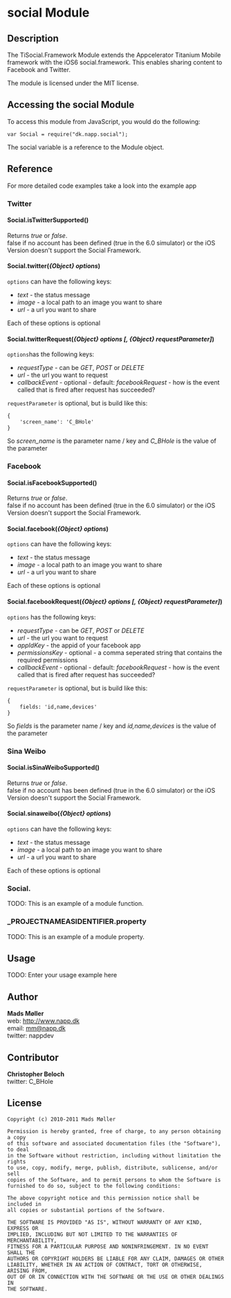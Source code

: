 # social Module

## Description

The TiSocial.Framework Module extends the Appcelerator Titanium Mobile framework with the iOS6 social.framework. This enables sharing content to Facebook and Twitter.

The module is licensed under the MIT license.

## Accessing the social Module

To access this module from JavaScript, you would do the following:

	var Social = require("dk.napp.social");

The social variable is a reference to the Module object.	

## Reference

For more detailed code examples take a look into the example app

### Twitter

#### Social.isTwitterSupported()
Returns *true* or *false*.  
false if no account has been defined (true in the 6.0 simulator) or the iOS Version doesn't support the Social Framework.

#### Social.twitter(*{Object} options*)
`options` can have the following keys:

* *text* - the status message
* *image* - a local path to an image you want to share
* *url* - a url you want to share

Each of these options is optional

#### Social.twitterRequest(*{Object} options [, {Object} requestParameter]*)
`options`has the following keys:

* *requestType* - can be *GET*, *POST* or *DELETE*
* *url* - the url you want to request
* *callbackEvent* - optional - default: *facebookRequest* - how is the event called that is fired after request has succeeded?

`requestParameter` is optional, but is build like this:

	{
		'screen_name': 'C_BHole'
	}

So *screen_name* is the parameter name / key and *C_BHole* is the value of the parameter

### Facebook

#### Social.isFacebookSupported()
Returns *true* or *false*.  
false if no account has been defined (true in the 6.0 simulator) or the iOS Version doesn't support the Social Framework.

#### Social.facebook(*{Object} options*)
`options` can have the following keys:

* *text* - the status message
* *image* - a local path to an image you want to share
* *url* - a url you want to share

Each of these options is optional

#### Social.facebookRequest(*{Object} options [, {Object} requestParameter]*)
`options` has the following keys:

* *requestType* - can be *GET*, *POST* or *DELETE*
* *url* - the url you want to request
* *appIdKey* - the appid of your facebook app
* *permissionsKey* - optional - a comma seperated string that contains the required permissions
* *callbackEvent* - optional - default: *facebookRequest* - how is the event called that is fired after request has succeeded?

`requestParameter` is optional, but is build like this:

	{
		fields: 'id,name,devices'
	}

So *fields* is the parameter name / key and *id,name,devices* is the value of the parameter

### Sina Weibo

#### Social.isSinaWeiboSupported()
Returns *true* or *false*.  
false if no account has been defined (true in the 6.0 simulator) or the iOS Version doesn't support the Social Framework.

#### Social.sinaweibo(*{Object} options*)
`options` can have the following keys:

* *text* - the status message
* *image* - a local path to an image you want to share
* *url* - a url you want to share

Each of these options is optional

### Social.

TODO: This is an example of a module function.

### ___PROJECTNAMEASIDENTIFIER__.property

TODO: This is an example of a module property.

## Usage

TODO: Enter your usage example here

## Author

**Mads Møller**  
web: http://www.napp.dk  
email: mm@napp.dk  
twitter: nappdev

## Contributor

**Christopher Beloch**  
twitter: C_BHole

## License

	Copyright (c) 2010-2011 Mads Møller

    Permission is hereby granted, free of charge, to any person obtaining a copy
    of this software and associated documentation files (the "Software"), to deal
    in the Software without restriction, including without limitation the rights
    to use, copy, modify, merge, publish, distribute, sublicense, and/or sell
    copies of the Software, and to permit persons to whom the Software is
    furnished to do so, subject to the following conditions:

    The above copyright notice and this permission notice shall be included in
    all copies or substantial portions of the Software.

    THE SOFTWARE IS PROVIDED "AS IS", WITHOUT WARRANTY OF ANY KIND, EXPRESS OR
    IMPLIED, INCLUDING BUT NOT LIMITED TO THE WARRANTIES OF MERCHANTABILITY,
    FITNESS FOR A PARTICULAR PURPOSE AND NONINFRINGEMENT. IN NO EVENT SHALL THE
    AUTHORS OR COPYRIGHT HOLDERS BE LIABLE FOR ANY CLAIM, DAMAGES OR OTHER
    LIABILITY, WHETHER IN AN ACTION OF CONTRACT, TORT OR OTHERWISE, ARISING FROM,
    OUT OF OR IN CONNECTION WITH THE SOFTWARE OR THE USE OR OTHER DEALINGS IN
    THE SOFTWARE.